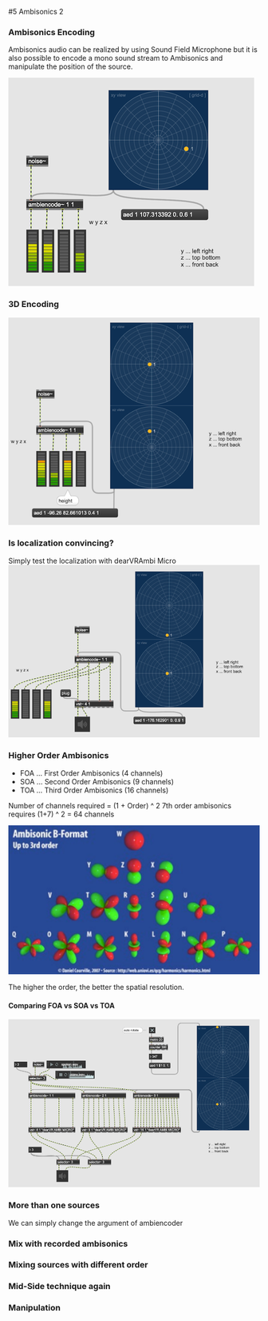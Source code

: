 #5 Ambisonics 2

### Ambisonics Encoding 

Ambisonics audio can be realized by using Sound Field Microphone but it is also possible to encode a mono sound stream to Ambisonics and manipulate the position of the source.

![](K5/png/encode.png)

### 3D Encoding

![](K5/png/3d_encode.png)

### Is localization convincing?

Simply test the localization with dearVRAmbi Micro
![](K5/png/binaural_test.png)


### Higher Order Ambisonics

- FOA ... First Order Ambisonics (4 channels)
- SOA ... Second Order Ambisonics (9 channels)
- TOA ... Third Order Ambisonics (16 channels)

Number of channels required = (1 + Order) ^ 2 
7th order ambisonics requires (1+7) ^ 2 = 64 channels

![](K5/png/hoa.png)

The higher the order, the better the spatial resolution. 

#### Comparing FOA vs SOA vs TOA

![](K5/png/compare.png)

### More than one sources

We can simply change the argument of ambiencoder




### Mix with recorded ambisonics


### Mixing sources with different order


### Mid-Side technique again




### Manipulation



